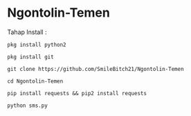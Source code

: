 # Ngontolin-Temen

Tahap Install :

```pkg install python2```

```pkg install git```

```git clone https://github.com/SmileBitch21/Ngontolin-Temen```

```cd Ngontolin-Temen```

```pip install requests && pip2 install requests```

```python sms.py```
